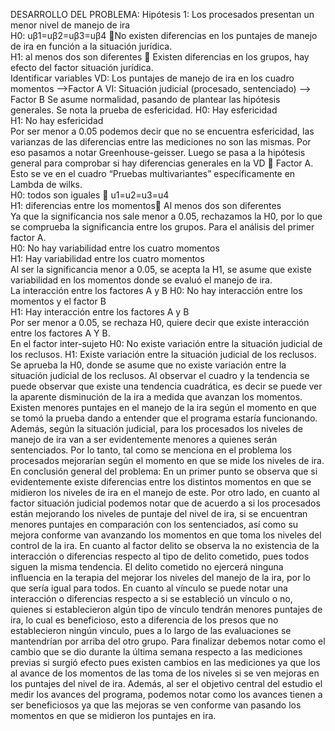 DESARROLLO DEL PROBLEMA: 
Hipótesis 1: Los procesados presentan un menor nivel de manejo de ira			
H0: uβ1=uβ2=uβ3=uβ4	  No existen diferencias en los puntajes de manejo de ira en función a la situación jurídica.					
H1: al menos dos son diferentes    Existen diferencias en los grupos, hay efecto del factor situación jurídica.					
Identificar variables 
VD: Los puntajes de manejo de ira en los cuadro momentos –>Factor A 
VI: Situación judicial (procesado, sentenciado) –> Factor B
Se asume normalidad, pasando de plantear las hipótesis generales. Se nota la prueba de esfericidad.
H0: Hay esfericidad		
H1: No hay esfericidad		
Por ser menor a 0.05 podemos decir que no se encuentra esfericidad, las varianzas de las diferencias entre las mediciones no son las mismas. Por eso pasamos a notar Greenhouse-geisser. 
Luego se pasa a la hipótesis general para comprobar si hay diferencias generales en la VD  Factor A.
Esto se ve en el cuadro “Pruebas multivariantes” específicamente en Lambda de wilks.		
H0: todos son iguales  u1=u2=u3=u4 				
H1: diferencias entre los momentos	Al menos dos son diferentes 				
Ya que la significancia nos sale menor a 0.05, rechazamos la H0, por lo que se comprueba la significancia entre los grupos.	
Para el análisis del primer factor A.							
H0: No hay variabilidad entre los cuatro momentos					
H1: Hay variabilidad entre los cuatro momentos						
Al ser la significancia menor a 0.05, se acepta la H1, se asume que existe variabilidad en los momentos donde se evaluó el manejo de ira.							
La interacción entre los factores A y B
H0: No hay interacción entre los momentos y el factor B					
H1: Hay interacción entre los factores A y B						
Por ser menor a 0.05, se rechaza H0, quiere decir que existe interacción entre los factores A Y B. 							
En el factor inter-sujeto
H0: No existe variación entre la situación judicial de los reclusos.
H1: Existe variación entre la situación judicial de los reclusos.
Se aprueba la H0, donde se asume que no existe variación entre la situación judicial de los reclusos. 
Al observar el cuadro y la tendencia se puede observar que existe una tendencia cuadrática, es decir se puede ver la aparente disminución de la ira a medida que avanzan los momentos. Existen menores puntajes en el manejo de la ira según el momento en que se tomó la prueba dando a entender que el programa estaría funcionando. Además, según la situación judicial, para los procesados los niveles de manejo de ira van a ser evidentemente menores a quienes serán sentenciados. Por lo tanto, tal como se menciona en el problema los procesados mejorarían según el momento en que se mide los niveles de ira. 
En conclusión general del problema:
En un primer punto se observa que si evidentemente existe diferencias entre los distintos momentos en que se midieron los niveles de ira en el manejo de este. Por otro lado, en cuanto al factor situación judicial podemos notar que de acuerdo a si los procesados están mejorando los niveles de puntaje del nivel de ira, si se encuentran menores puntajes en comparación con los sentenciados, así como su mejora conforme van avanzando los momentos en que toma los niveles del control de la ira.  En cuanto al factor delito se observa la no existencia de la interacción o diferencias respecto al tipo de delito cometido, pues todos siguen la misma tendencia. El delito cometido no ejercerá ninguna influencia en la terapia del mejorar los niveles del manejo de la ira, por lo que sería igual para todos. En cuanto al vínculo se puede notar una interacción o diferencias respecto a si se estableció un vínculo o no, quienes si establecieron algún tipo de vínculo tendrán menores puntajes de ira, lo cual es beneficioso, esto a diferencia de los presos que no establecieron ningún vinculo, pues a lo largo de las evaluaciones se mantendrían por arriba del otro grupo. Para finalizar debemos notar como el cambio que se dio durante la última semana respecto a las mediciones previas si surgió efecto pues existen cambios en las mediciones ya que los al avance de los momentos de las toma de los niveles si se ven mejoras en los puntajes del nivel de ira. Además, al ser el objetivo central del estudio el medir los avances del programa, podemos notar como los avances tienen a ser beneficiosos ya que las mejoras se ven conforme van pasando los momentos en que se midieron los puntajes en ira. 



